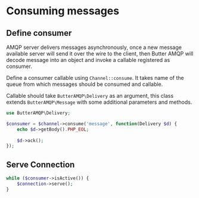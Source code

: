 # Consuming messages

## Define consumer

AMQP server delivers messages asynchronously, once a new message available server will send it over the wire to the
client, then Butter AMQP will decode message into an object and invoke a callable registered as consumer.
   
Define a consumer callable using `Channel::consume`. It takes name of the queue from which messages should be consumed
and callable.

Callable should take `ButterAMQP\Delivery` as an argument, this class extends `ButterAMQP\Message` with some additional
parameters and methods.
 
```php
use ButterAMQP\Delivery;

$consumer = $channel->consume('message', function(Delivery $d) {
    echo $d->getBody().PHP_EOL;
    
    $d->ack();
});
```

## Serve Connection

```php
while ($consumer->isActive()) {
    $connection->serve();
}
```
